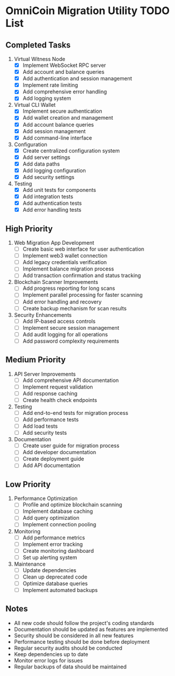 # OmniCoin Migration Utility TODO List

## Completed Tasks

1. Virtual Witness Node
   - [x] Implement WebSocket RPC server
   - [x] Add account and balance queries
   - [x] Add authentication and session management
   - [x] Implement rate limiting
   - [x] Add comprehensive error handling
   - [x] Add logging system

2. Virtual CLI Wallet
   - [x] Implement secure authentication
   - [x] Add wallet creation and management
   - [x] Add account balance queries
   - [x] Add session management
   - [x] Add command-line interface

3. Configuration
   - [x] Create centralized configuration system
   - [x] Add server settings
   - [x] Add data paths
   - [x] Add logging configuration
   - [x] Add security settings

4. Testing
   - [x] Add unit tests for components
   - [x] Add integration tests
   - [x] Add authentication tests
   - [x] Add error handling tests

## High Priority

1. Web Migration App Development
   - [ ] Create basic web interface for user authentication
   - [ ] Implement web3 wallet connection
   - [ ] Add legacy credentials verification
   - [ ] Implement balance migration process
   - [ ] Add transaction confirmation and status tracking

2. Blockchain Scanner Improvements
   - [ ] Add progress reporting for long scans
   - [ ] Implement parallel processing for faster scanning
   - [ ] Add error handling and recovery
   - [ ] Create backup mechanism for scan results

3. Security Enhancements
   - [ ] Add IP-based access controls
   - [ ] Implement secure session management
   - [ ] Add audit logging for all operations
   - [ ] Add password complexity requirements

## Medium Priority

1. API Server Improvements
   - [ ] Add comprehensive API documentation
   - [ ] Implement request validation
   - [ ] Add response caching
   - [ ] Create health check endpoints

2. Testing
   - [ ] Add end-to-end tests for migration process
   - [ ] Add performance tests
   - [ ] Add load tests
   - [ ] Add security tests

3. Documentation
   - [ ] Create user guide for migration process
   - [ ] Add developer documentation
   - [ ] Create deployment guide
   - [ ] Add API documentation

## Low Priority

1. Performance Optimization
   - [ ] Profile and optimize blockchain scanning
   - [ ] Implement database caching
   - [ ] Add query optimization
   - [ ] Implement connection pooling

2. Monitoring
   - [ ] Add performance metrics
   - [ ] Implement error tracking
   - [ ] Create monitoring dashboard
   - [ ] Set up alerting system

3. Maintenance
   - [ ] Update dependencies
   - [ ] Clean up deprecated code
   - [ ] Optimize database queries
   - [ ] Implement automated backups

## Notes

- All new code should follow the project's coding standards
- Documentation should be updated as features are implemented
- Security should be considered in all new features
- Performance testing should be done before deployment
- Regular security audits should be conducted
- Keep dependencies up to date
- Monitor error logs for issues
- Regular backups of data should be maintained